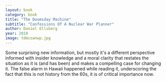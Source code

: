 ```yaml
---
layout: book
category: book
title: "The Doomsday Machine"
subtitle: "Confessions Of A Nuclear War Planner"
author: Daniel Ellsberg
year: 2018
image: tdmcoanwp.jpg
---
```

Some surprising new information, but mostly it's a different perspective informed with insider knowledge and a moral clarity that restates the situation as it is (and has been) and makes a compelling case for changing it.  The false alarm in Hawaii happened while reading it, underscoring the fact that this is not history from the 60s, it is of critical importance now.
